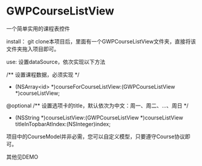 # GWPCourseListView
一个简单实用的课程表控件

install：
git clone本项目后，里面有一个GWPCourseListView文件夹，直接将该文件夹拖入项目即可。

use:
设置dataSource，依次实现以下方法

/** 设置课程数据，必须实现 */
- (NSArray<id<Course>> *)courseForCourseListView:(GWPCourseListView *)courseListView;

@optional
/** 设置选项卡的title，默认依次为中文：周一、周二、...、周日 */
- (NSString *)courseListView:(GWPCourseListView *)courseListView titleInTopbarAtIndex:(NSInteger)index;

项目中的CourseModel并非必需，您可以自定义模型，只要遵守Course协议即可。

其他见DEMO
